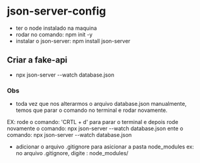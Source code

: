 # json-server-config

* ter o node instalado na maquina
* rodar no comando: npm init -y
* instalar o json-server: npm install json-server

## Criar a fake-api
* npx json-server --watch database.json

### Obs
* toda vez que nos alterarmos o arquivo database.json manualmente, temos que parar o comando no terminal e rodar novamente.

EX: rode o comando: 'CRTL + d' para parar o terminal e depois rode novamente o comando: npx json-server --watch database.json
ente o comando: npx json-server --watch database.json

* adicionar o arquivo .gitignore para asicionar a pasta node_modules
ex: no arquivo .gitignore, digite : node_modules/
